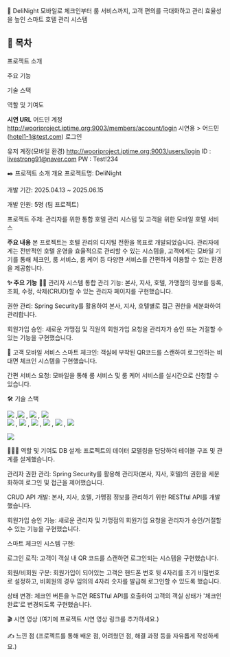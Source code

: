 🏨 DeliNight
모바일로 체크인부터 룸 서비스까지, 고객 편의를 극대화하고 관리 효율성을 높인 스마트 호텔 관리 시스템

📖 목차
---
프로젝트 소개

주요 기능

기술 스택

역할 및 기여도

**시연 URL**
어드민 계정
http://wooriproject.iptime.org:9003/members/account/login
시연용 > 어드민(hotel1-1@test.com) 로그인

유저 계정(모바일 환경)
http://wooriproject.iptime.org:9003/users/login
ID : livestrong91@naver.com
PW : Test!234

✒️ 프로젝트 소개
개요
프로젝트명: DeliNight

개발 기간: 2025.04.13 ~ 2025.06.15

개발 인원: 5명 (팀 프로젝트)

프로젝트 주제: 관리자를 위한 통합 호텔 관리 시스템 및 고객을 위한 모바일 호텔 서비스

**주요 내용**
본 프로젝트는 호텔 관리의 디지털 전환을 목표로 개발되었습니다. 관리자에게는 전반적인 호텔 운영을 효율적으로 관리할 수 있는 시스템을, 고객에게는 모바일 기기를 통해 체크인, 룸 서비스, 룸 케어 등 다양한 서비스를 간편하게 이용할 수 있는 환경을 제공합니다.



**✨ 주요 기능**
👨‍💼 관리자 시스템
통합 관리 기능: 본사, 지사, 호텔, 가맹점의 정보를 등록, 조회, 수정, 삭제(CRUD)할 수 있는 관리자 페이지를 구현했습니다.

권한 관리: Spring Security를 활용하여 본사, 지사, 호텔별로 접근 권한을 세분화하여 관리합니다.

회원가입 승인: 새로운 가맹점 및 직원의 회원가입 요청을 관리자가 승인 또는 거절할 수 있는 기능을 구현했습니다.

📱 고객 모바일 서비스
스마트 체크인: 객실에 부착된 QR코드를 스캔하여 로그인하는 비대면 체크인 시스템을 구현했습니다.

간편 서비스 요청: 모바일을 통해 룸 서비스 및 룸 케어 서비스를 실시간으로 신청할 수 있습니다.

🛠️ 기술 스택

<img src="https://img.shields.io/badge/java-%23ED8B00.svg?style=for-the-badge&logo=openjdk&logoColor=white"> ,<img src="https://img.shields.io/badge/springboot-6DB33F?style=for-the-badge&logo=springboot&logoColor=white"> , <img src="https://img.shields.io/badge/Spring_Security-6DB33F?style=for-the-badge&logo=Spring-Security&logoColor=white"> , <img src="https://img.shields.io/badge/Spring_Data_JPA-6DB33F?style=for-the-badge&logo=Spring-Data-JPA&logoColor=white">
<br>
<img src="https://img.shields.io/badge/html5-%23E34F26.svg?style=for-the-badge&logo=html5&logoColor=white"> , <img src="https://img.shields.io/badge/css3-%231572B6.svg?style=for-the-badge&logo=css3&logoColor=white">
, <img src="https://img.shields.io/badge/javascript-%23323330.svg?style=for-the-badge&logo=javascript&logoColor=%23F7DF1E"> 
, <img src="https://img.shields.io/badge/jquery-%230769AD.svg?style=for-the-badge&logo=jquery&logoColor=white"> 
, <img src="https://img.shields.io/badge/thymeleaf-005F0F?style=for-the-badge&logo=thymeleaf&logoColor=white"> 
, <img src="https://img.shields.io/badge/ajax-006FAD?style=for-the-badge&logo=ajax&logoColor=white">

<img src="https://img.shields.io/badge/MariaDB-003545?style=for-the-badge&logo=MariaDB&logoColor=white">

🧑🏻‍💻 역할 및 기여도
DB 설계: 프로젝트의 데이터 모델링을 담당하여 테이블 구조 및 관계를 설계했습니다.

관리자 권한 관리: Spring Security를 활용해 관리자(본사, 지사, 호텔)의 권한을 세분화하여 로그인 및 접근을 제어했습니다.

CRUD API 개발: 본사, 지사, 호텔, 가맹점 정보를 관리하기 위한 RESTful API를 개발했습니다.

회원가입 승인 기능: 새로운 관리자 및 가맹점의 회원가입 요청을 관리자가 승인/거절할 수 있는 기능을 구현했습니다.

스마트 체크인 시스템 구현:

로그인 로직: 고객이 객실 내 QR 코드를 스캔하면 로그인되는 시스템을 구현했습니다.

회원/비회원 구분: 회원가입이 되어있는 고객은 핸드폰 번호 뒷 4자리를 초기 비밀번호로 설정하고, 비회원의 경우 임의의 4자리 숫자를 발급해 로그인할 수 있도록 했습니다.

상태 변경: 체크인 버튼을 누르면 RESTful API를 호출하여 고객의 객실 상태가 '체크인 완료'로 변경되도록 구현했습니다.

🎬 시연 영상
(여기에 프로젝트 시연 영상 링크를 추가하세요.)

✍️ 느낀 점
(프로젝트를 통해 배운 점, 어려웠던 점, 해결 과정 등을 자유롭게 작성하세요.)
